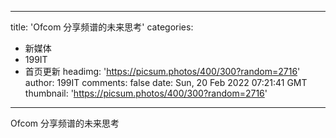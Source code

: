 
---
title: 'Ofcom 分享频谱的未来思考'
categories: 
 - 新媒体
 - 199IT
 - 首页更新
headimg: 'https://picsum.photos/400/300?random=2716'
author: 199IT
comments: false
date: Sun, 20 Feb 2022 07:21:41 GMT
thumbnail: 'https://picsum.photos/400/300?random=2716'
---

<div>   
Ofcom 分享频谱的未来思考  
</div>
            
